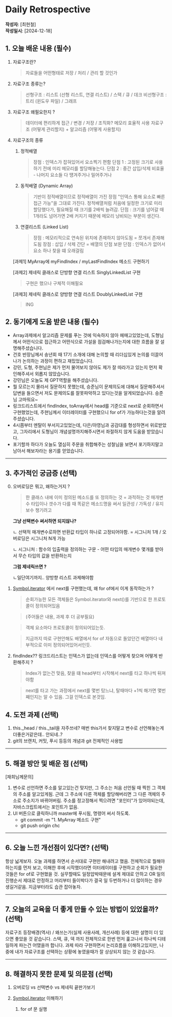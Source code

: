 # Daily Retrospective

**작성자**: [최현철]  
**작성일시**: [2024-12-18]

## 1. 오늘 배운 내용 (필수)

1. 자료구조란?

   > 자료들을 어떤형태로 저장 / 처리 / 관리 할 것인가

2. 자료구조 종류는?

   > 선형구조 : 리스트 (선형 리스트, 연결 리스트) / 스택 / 큐 / 데크
   > 비선형구조 : 트리 (윈도우 파일) / 그래프

3. 자료구조 왜필요한지 ?

   > 데이터에 편리하게 접근 / 변경 / 저장 / 조직화?
   > 메모리 효율적 사용
   > 자료구조 (어떻게 관리할지) + 알고리즘 (어떻게 사용할지)

4. 자료구조의 종류

   1. 정적배열

      > 장점 : 인덱스가 잡혀있어서 요소찍기 편함
      > 단점 1 : 고정된 크기로 사용하기 전에 미리 메모리를 할당해놓는다.
      > 단점 2 : 중간 삽입/삭제 비효율 - 나머지 요소들 다 떙겨주거나 밀어주거나

   2. 동적배열 (Dynamic Array)

      > 기반이 정적배열이므로 정적배열이 가진 장점 "인덱스 통해 요소로 빠른 접근 가능"을 그대로 가진다.
      > 정적배열처럼 처음에 일정한 크기로 미리 할당했다가, 필요해질 때 크기를 2배씩 늘려감.
      > 단점 : 크기를 넘어갈 때 1개라도 넘어가면 2배 커지기 때문에 메모리 낭비되는 부분이 생긴다.

   3. 연결리스트 (Linked List)
      > 장점 : 메모리적으로 연속된 위치에 존재하지 않아도됨 = 쪼개서 존재해도됨
      > 장점 : 삽입 / 삭제 간단 = 배열의 단점 보완
      > 단점 : 인덱스가 없어서 요소 하나 찾을 떄 오래걸림

   [과제1] MyArray에 myFindIndex / myLastFindIndex 메소드 구현하기

   [과제2] 제네릭 클래스로 단방향 연결 리스트 SinglyLinkedList 구현

   > 구현은 했으나 구체적 이해필요

   [과제3] 제네릭 클래스로 양방향 연결 리스트 DoublyLinkedList 구현

   > ING

## 2. 동기에게 도움 받은 내용 (필수)

- Array과제에서 알고리즘 문제를 푸는 것에 익숙하지 않아 헤매고있었는데, 도형님께서 어떤식으로 접근하고 어떤식으로 가설을 점검해나가는지에 대한 흐름을 잘 설명해주셨습니다.
- 건호 반장님께서 송년회 때 17기 소개에 대해 논의할 때 리더십있게 논의를 이끌어 나가 논의하는 과정이 편하고 재밌었습니다.
- 강민, 도형, 주현님은 제가 먼저 물어보지 않아도 제가 잘 따라가고 있는지 먼저 확인해주셔서 외롭지 않았습니다.
- 강민님은 오늘도 제 GPT역할을 해주셨습니다.
- 뭘 모르는지 몰라서 질문하지 못했는데, 승준님이 문제의도에 대해서 질문해주셔서 답변을 들으면서 저도 문제의도를 잘못파악하고 있다는것을 알게되었습니다. 승준님 고마워요~
- 링크드리스트에서 findIndex, toArray에서 head를 기준으로 next로 순회하면서 구현했었는데, 주현님께서 이터레이터를 구현했으니 for of가 가능하다는것을 알려주셨습니다.
- 4시쯤부터 멘탈이 부서지고있었는데, 다은/아영님과 공감대를 형성하면서 위로받았고, 그자리에서 도형님이 개념설명까지해주시면서 좌절하지 않게 도움을 받았습니다.
- 포기할까 하다가 오늘도 열심히 주문을 취합해주는 성철님을 보면서 포기하지말고 남아서 해보자라는 용기를 얻었습니다.

---

## 3. 추가적인 궁금증 (선택)

0.  오버로딩은 뭐고, 왜하는거지 ?

    > 한 클래스 내에 이미 정의된 메소드를 또 정의하는 것 = 과적하는 것
    > 매개변수 타입이나 갯수가 다를 때
    > 똑같은 메소드명을 써서 일관성 / 가독성 / 유지보수 챙기려고

    **그냥 선택변수 써서하면 되지않나?**

    ㄴ 선택적 매개변수로하면 반환값 타입이 하나로 고정되어야함. = 시그니처 1개 / 오버로딩은 시그니처 N개 가능

    ㄴ 시그니처 : 함수의 입출력을 정의하는 구문 - 어떤 타입의 매개변수 몇개를 받아서 무슨 타입의 값을 반환하는지

    **그럼 제네릭쓰면 ?**

    ㄴ일단여기까지.. 양방향 리스트 과제해야함

1.  [Symbol.iterator]() 에서 next를 구현했는데, 왜 for of에서 이게 동작하는가 ?

    > 순회가능한 모든 객체들은 Symbol.iterator와 next()를 기반으로 한 프로토콜이 정의되어있음

    > (주어들은 내용, 과제 후 더 공부필요)

    > 객체 요소마다 프로토콜이 정의되어있는듯.

    > 지금까지 따로 구현안해도 배열에서 for of 자동으로 돌았던건 배열마다 내부적으로 이미 정의되어있어서인듯.

2.  findIndex?? 링크드리스트는 인덱스가 없는데 인덱스를 어떻게 찾으며 어떻게 반환해주지 ?

    > Index가 없는건 맞음, 찾을 떄 head부터 시작해서 next를 타고 하나씩 뒤져야함

    > next를 타고 가는 과정에서 next를 몇번 탔느냐, 탈때마다 +1씩 해가면 몇번째인지는 알 수 있음. 그걸 인덱스로 본것임.

## 4. 도전 과제 (선택)

1. this.\_head / this.\_tail을 자주쓰네? 매번 this가서 찾지말고 변수로 선언해놓는게 더좋은거같은데.. 안되네..?
2. git의 브랜치, 커밋, 푸시 등등의 개념과 git 전체적인 사용법

---

## 5. 해결 방안 및 배운 점 (선택)

[재희님께문의]

1. 변수로 선언하면 주소를 알고있는건 맞지만, 그 주소는 처음 선언될 때 찍힌 그 객체의 주소를 알고있게됨. 근데 그 주소에 다른 객체를 할당해버리면 그 다른 객체의 주소로 주소지가 바뀌어버림.
   주소를 정고정해서 찍으려면 "포인터"가 있어야되는데, 자바스크립트에서는 포인트가 없음.
2. UI 버튼으로 클릭하니까 master에 푸시됨, 명령어 써서 하도록.
   - git commit -m "1. MyArray 메소드 구현"
   - git push origin chc

---

## 6. 오늘 느낀 개선점이 있다면? (선택)

항상 넓게보자.
오늘 과제를 하면서 순서대로 구현만 해내려고 했음.
전체적으로 뭘해야하는지를 먼저 보고, 이해한 후에 시작했더라면 이터레이터를 구현하고 순회가 필요한 것들은 for of로 구현했을 것.
실무할때도 일정압박때문에 설계 제대로 안하고 OR 일의 진행순서 제대로 안정하고 머리부터 들이박다가 결국 일 두번하거나 더 많이하는 경우 생길거같음.
지금부터라도 습관 잡아놓자.

---

## 7. 오늘의 교육을 더 좋게 만들 수 있는 방법이 있었을까? (선택)

자료구조 등장배경(역사) / 왜쓰는가(실제 사용사례, 개선사례) 등에 대한 설명이 더 있으면 좋았을 것 같습니다.
스택, 큐, 덱 까지 전체적으로 한번 먼저 훑고나서 하나씩 디테일하게 파는건 어땠을까 합니다.
과제 따라 구현하면서 논리흐름을 이해하고있지만, 나중에 내가 자료구조를 선택하는 상황에 놓였을때가 잘 상상되지 않는 것 같습니다.

---

## 8. 해결하지 못한 문제 및 의문점 (선택)

1. 오버로딩 vs 선택변수 vs 제네릭 끝판가보기

   >

2. [Symbol.iterator]() 이해하기

   1. for of 문 실행
